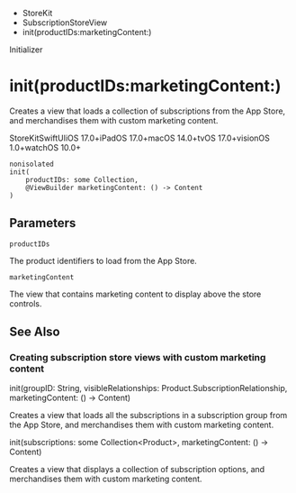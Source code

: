 

- StoreKit
- SubscriptionStoreView
-  init(productIDs:marketingContent:) 

Initializer

# init(productIDs:marketingContent:)

Creates a view that loads a collection of subscriptions from the App Store, and merchandises them with custom marketing content.

StoreKitSwiftUIiOS 17.0+iPadOS 17.0+macOS 14.0+tvOS 17.0+visionOS 1.0+watchOS 10.0+

``` source
nonisolated
init(
    productIDs: some Collection,
    @ViewBuilder marketingContent: () -> Content
)
```

## Parameters 

`productIDs`  

The product identifiers to load from the App Store.

`marketingContent`  

The view that contains marketing content to display above the store controls.

## See Also

### Creating subscription store views with custom marketing content

init(groupID: String, visibleRelationships: Product.SubscriptionRelationship, marketingContent: () -> Content)

Creates a view that loads all the subscriptions in a subscription group from the App Store, and merchandises them with custom marketing content.

init(subscriptions: some Collection&lt;Product>, marketingContent: () -> Content)

Creates a view that displays a collection of subscription options, and merchandises them with custom marketing content.


